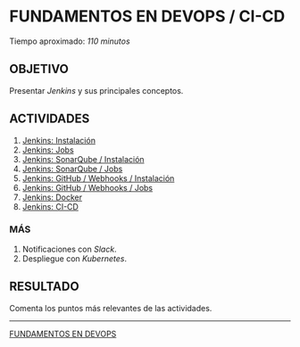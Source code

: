 # FUNDAMENTOS EN DEVOPS / CI-CD

Tiempo aproximado: _110 minutos_

## OBJETIVO

Presentar _Jenkins_ y sus principales conceptos.

## ACTIVIDADES

1. [Jenkins: Instalación](05_01.md)
2. [Jenkins: Jobs](05_02.md)
3. [Jenkins: SonarQube / Instalación](05_03.md)
4. [Jenkins: SonarQube / Jobs](05_04.md)
5. [Jenkins: GitHub / Webhooks / Instalación](05_05.md)
6. [Jenkins: GitHub / Webhooks / Jobs](05_06.md)
7. [Jenkins: Docker](05_07.md)
8. [Jenkins: CI-CD](05_08.md)

### MÁS

1. Notificaciones con _Slack_.
2. Despliegue con _Kubernetes_.

## RESULTADO

Comenta los puntos más relevantes de las actividades.

---

[FUNDAMENTOS EN DEVOPS](../../M01.md)
